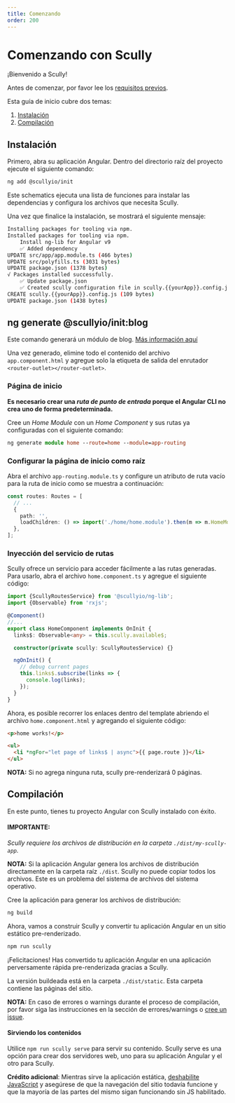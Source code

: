 ```yaml
---
title: Comenzando
order: 200
---
```


# Comenzando con Scully

¡Bienvenido a Scully!

Antes de comenzar, por favor lee los [requisitos previos](pre-requisites.md).

Esta guía de inicio cubre dos temas:

1. [Instalación](#instalación)
2. [Compilación](#compilación)

## Instalación

Primero, abra su aplicación Angular. Dentro del directorio raíz del proyecto ejecute el siguiente comando:

```bash
ng add @scullyio/init
```

Este schematics ejecuta una lista de funciones para instalar las dependencias y configura los archivos que necesita Scully.

Una vez que finalice la instalación, se mostrará el siguiente mensaje:

```bash
Installing packages for tooling via npm.
Installed packages for tooling via npm.
    Install ng-lib for Angular v9
    ✅️ Added dependency
UPDATE src/app/app.module.ts (466 bytes)
UPDATE src/polyfills.ts (3031 bytes)
UPDATE package.json (1378 bytes)
√ Packages installed successfully.
    ✅️ Update package.json
    ✅️ Created scully configuration file in scully.{{yourApp}}.config.js
CREATE scully.{{yourApp}}.config.js (109 bytes)
UPDATE package.json (1438 bytes)
```

## ng generate @scullyio/init:blog

Este comando generará un módulo de blog. [Más información aquí](blog.md)

Una vez generado, elimine todo el contenido del archivo `app.component.html` y agregue solo la etiqueta de salida del enrutador `<router-outlet></router-outlet>`.

### Página de inicio

**Es necesario crear una _ruta de punto de entrada_ porque el Angular CLI no crea uno de forma predeterminada.**

Cree un _Home Module_ con un _Home Component_ y sus rutas ya configuradas con el siguiente comando:

```ts
ng generate module home --route=home --module=app-routing
```

### Configurar la página de inicio como raíz

Abra el archivo `app-routing.module.ts` y configure un atributo de ruta vacío para la ruta de inicio como se muestra a continuación:

```ts
const routes: Routes = [
  // ...
  {
    path: '',
    loadChildren: () => import('./home/home.module').then(m => m.HomeModule),
  },
];
```

### Inyección del servicio de rutas

Scully ofrece un servicio para acceder fácilmente a las rutas generadas. Para usarlo, abra el archivo `home.component.ts` y agregue el siguiente código:

```ts
import {ScullyRoutesService} from '@scullyio/ng-lib';
import {Observable} from 'rxjs';

@Component()
//...
export class HomeComponent implements OnInit {
  links$: Observable<any> = this.scully.available$;

  constructor(private scully: ScullyRoutesService) {}

  ngOnInit() {
    // debug current pages
    this.links$.subscribe(links => {
      console.log(links);
    });
  }
}
```

Ahora, es posible recorrer los enlaces dentro del template abriendo el archivo `home.component.html` y agregando el siguiente código:

```html
<p>home works!</p>

<ul>
  <li *ngFor="let page of links$ | async">{{ page.route }}</li>
</ul>
```

**NOTA:** Si no agrega ninguna ruta, scully pre-renderizará 0 páginas.

## Compilación

En este punto, tienes tu proyecto Angular con Scully instalado con éxito.

#### IMPORTANTE:

_Scully requiere los archivos de distribución en la carpeta `./dist/my-scully-app`._

**NOTA:** Si la aplicación Angular genera los archivos de distribución directamente en la carpeta raíz `./dist`. Scully no puede copiar todos los archivos. Este es un problema del sistema de archivos del sistema operativo.

Cree la aplicación para generar los archivos de distribución:

```bash
ng build
```

Ahora, vamos a construir Scully y convertir tu aplicación Angular en un sitio estático pre-renderizado.

```bash
npm run scully
```

¡Felicitaciones! Has convertido tu aplicación Angular en una aplicación perversamente rápida pre-renderizada gracias a Scully.

La versión buildeada está en la carpeta `./dist/static`. Esta carpeta contiene las páginas del sitio.

**NOTA:** En caso de errores o warnings durante el proceso de compilación, por favor siga las instrucciones en la sección de errores/warnings o [cree un issue](https://github.com/scullyio/scully/issues/new/choose).

#### Sirviendo los contenidos

Utilice `npm run scully serve` para servir su contenido.
Scully serve es una opción para crear dos servidores web, uno para su aplicación Angular y el otro para Scully.

**Crédito adicional**: Mientras sirve la aplicación estática, [deshabilite JavaScript](https://developers.google.com/web/tools/chrome-devtools/javascript/disable) y asegúrese de que la navegación del sitio todavía funcione y que la mayoría de las partes del mismo sigan funcionando sin JS habilitado.
